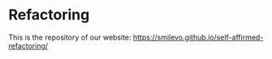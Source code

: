 # Refactoring
This is the repository of our website:
https://smilevo.github.io/self-affirmed-refactoring/
